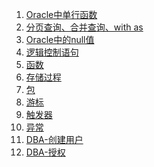 1. [Oracle中单行函数][01]
2. [分页查询、合并查询、with as][02]
3. [Oracle中的null值][03]
4. [逻辑控制语句][04]
5. [函数][05]
6. [存储过程][06]
7. [包][07]
8. [游标][08]
9. [触发器][09]
10. [异常][10]
11. [DBA-创建用户][11]
12. [DBA-授权][12]
















[01]: https://fgq233.github.io/md/oracle/oracle01
[02]: https://fgq233.github.io/md/oracle/oracle02
[03]: https://fgq233.github.io/md/oracle/oracle03
[04]: https://fgq233.github.io/md/oracle/oracle04
[05]: https://fgq233.github.io/md/oracle/function
[06]: https://fgq233.github.io/md/oracle/procedure
[07]: https://fgq233.github.io/md/oracle/package
[08]: https://fgq233.github.io/md/oracle/cursor
[09]: https://fgq233.github.io/md/oracle/trigger
[10]: https://fgq233.github.io/md/oracle/exception
[11]: https://fgq233.github.io/md/oracle/dba01
[12]: https://fgq233.github.io/md/oracle/dba02
